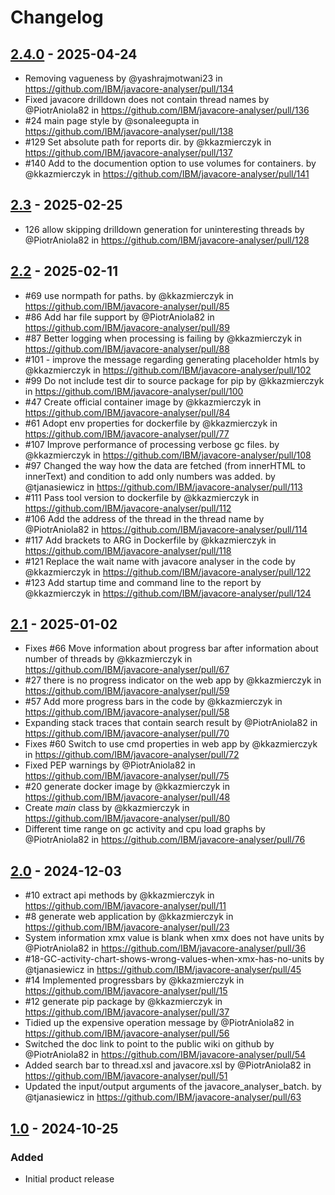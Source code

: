 # Changelog

## [2.4.0] - 2025-04-24
* Removing vagueness by @yashrajmotwani23 in https://github.com/IBM/javacore-analyser/pull/134
* Fixed javacore drilldown does not contain thread names by @PiotrAniola82 in https://github.com/IBM/javacore-analyser/pull/136
* #24 main page style by @sonaleegupta in https://github.com/IBM/javacore-analyser/pull/138
* #129 Set absolute path for reports dir. by @kkazmierczyk in https://github.com/IBM/javacore-analyser/pull/137
* #140 Add to the documention option to use volumes for containers. by @kkazmierczyk in https://github.com/IBM/javacore-analyser/pull/141

[2.4.0]: https://github.com/IBM/javacore-analyser/releases/tag/2.4.0

## [2.3] - 2025-02-25
* 126 allow skipping drilldown generation for uninteresting threads by @PiotrAniola82 in https://github.com/IBM/javacore-analyser/pull/128

[2.3]: https://github.com/IBM/javacore-analyser/releases/tag/2.3

## [2.2] - 2025-02-11
* #69 use normpath for paths. by @kkazmierczyk in https://github.com/IBM/javacore-analyser/pull/85
* #86 Add har file support by @PiotrAniola82 in https://github.com/IBM/javacore-analyser/pull/89
* #87 Better logging when processing is failing by @kkazmierczyk in https://github.com/IBM/javacore-analyser/pull/88
* #101 - improve the message regarding generating placeholder htmls by @kkazmierczyk in https://github.com/IBM/javacore-analyser/pull/102
* #99 Do not include test dir to source package for pip by @kkazmierczyk in https://github.com/IBM/javacore-analyser/pull/100
* #47 Create official container image by @kkazmierczyk in https://github.com/IBM/javacore-analyser/pull/84
* #61 Adopt env properties for dockerfile by @kkazmierczyk in https://github.com/IBM/javacore-analyser/pull/77
* #107 Improve performance of processing verbose gc files. by @kkazmierczyk in https://github.com/IBM/javacore-analyser/pull/108
* #97 Changed the way how the data are fetched (from innerHTML to innerText) and condition to add only numbers was added. by @tjanasiewicz in https://github.com/IBM/javacore-analyser/pull/113
* #111 Pass tool version to dockerfile by @kkazmierczyk in https://github.com/IBM/javacore-analyser/pull/112
* #106 Add the address of the thread in the thread name by @PiotrAniola82 in https://github.com/IBM/javacore-analyser/pull/114
* #117 Add brackets to ARG in Dockerfile by @kkazmierczyk in https://github.com/IBM/javacore-analyser/pull/118
* #121 Replace the wait name with javacore analyser in the code by @kkazmierczyk in https://github.com/IBM/javacore-analyser/pull/122
* #123 Add startup time and command line to the report by @kkazmierczyk in https://github.com/IBM/javacore-analyser/pull/124

[2.2]: https://github.com/IBM/javacore-analyser/releases/tag/2.2

## [2.1] - 2025-01-02
* Fixes #66 Move information about progress bar after information about number of threads by @kkazmierczyk in https://github.com/IBM/javacore-analyser/pull/67
* #27 there is no progress indicator on the web app by @kkazmierczyk in https://github.com/IBM/javacore-analyser/pull/59
* #57 Add more progress bars in the code by @kkazmierczyk in https://github.com/IBM/javacore-analyser/pull/58
* Expanding stack traces that contain search result by @PiotrAniola82 in https://github.com/IBM/javacore-analyser/pull/70
* Fixes #60 Switch to use cmd properties in web app by @kkazmierczyk in https://github.com/IBM/javacore-analyser/pull/72
* Fixed PEP warnings by @PiotrAniola82 in https://github.com/IBM/javacore-analyser/pull/75
* #20 generate docker image by @kkazmierczyk in https://github.com/IBM/javacore-analyser/pull/48
* Create _main_ class by @kkazmierczyk in https://github.com/IBM/javacore-analyser/pull/80
* Different time range on gc activity and cpu load graphs by @PiotrAniola82 in https://github.com/IBM/javacore-analyser/pull/76

[2.1]: https://github.com/IBM/javacore-analyser/releases/tag/2.1

## [2.0] - 2024-12-03
* #10 extract api methods by @kkazmierczyk in https://github.com/IBM/javacore-analyser/pull/11
* #8 generate web application by @kkazmierczyk in https://github.com/IBM/javacore-analyser/pull/23
* System information xmx value is blank when xmx does not have units  by @PiotrAniola82 in https://github.com/IBM/javacore-analyser/pull/36
* #18-GC-activity-chart-shows-wrong-values-when-xmx-has-no-units by @tjanasiewicz in https://github.com/IBM/javacore-analyser/pull/45
* #14 Implemented progressbars by @kkazmierczyk in https://github.com/IBM/javacore-analyser/pull/15
* #12 generate pip package by @kkazmierczyk in https://github.com/IBM/javacore-analyser/pull/37
* Tidied up the expensive operation message by @PiotrAniola82 in https://github.com/IBM/javacore-analyser/pull/56
* Switched the doc link to point to the public wiki on github by @PiotrAniola82 in https://github.com/IBM/javacore-analyser/pull/54
* Added search bar to thread.xsl and javacore.xsl by @PiotrAniola82 in https://github.com/IBM/javacore-analyser/pull/51
* Updated the input/output arguments of the javacore_analyser_batch. by @tjanasiewicz in https://github.com/IBM/javacore-analyser/pull/63

[2.0]: https://github.com/IBM/javacore-analyser/releases/tag/2.0

## [1.0] - 2024-10-25

### Added
- Initial product release
  
[1.0]: https://github.com/IBM/javacore-analyser/releases/tag/v1.0
